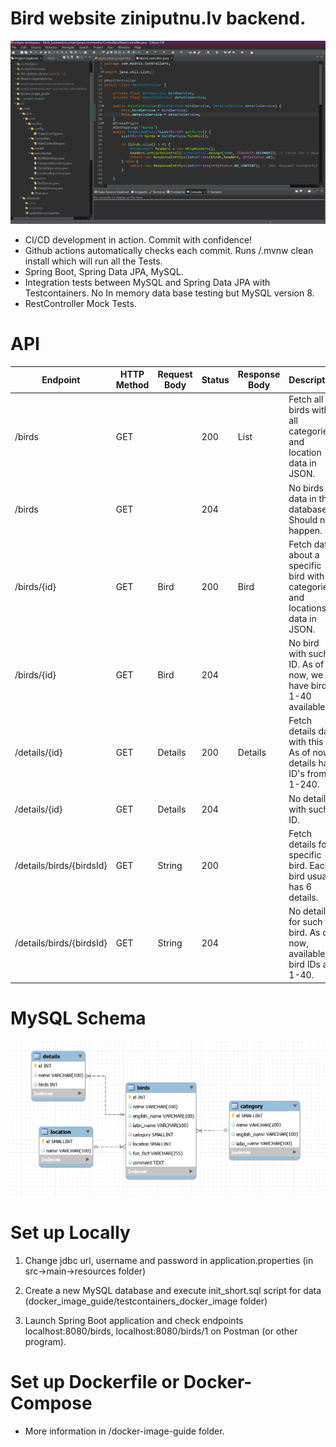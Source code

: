 # Bird website ziniputnu.lv backend.

![Home Page](/project_images/backend.png)
* CI/CD development in action. Commit with confidence! 
* Github actions automatically checks each commit. Runs /.mvnw clean install which will run all the Tests.
* Spring Boot, Spring Data JPA, MySQL. 
* Integration tests between MySQL and Spring Data JPA with Testcontainers. No In memory data base testing but MySQL version 8.
* RestController Mock Tests.
  
# API 

| Endpoint                    | HTTP Method | Request Body | Status | Response Body | Description                                         |
| --------------------------- | ----------- | ------------ | ------ | -------------- | --------------------------------------------------- |
| /birds                      | GET         |              | 200    | List<Bird>     | Fetch all 40 birds with all categories and location data in JSON.               |
| /birds                      | GET         |              | 204    |                | No birds data in the database. Should not happen.                                |
| /birds/{id}                 | GET         | Bird         | 200    | Bird           | Fetch data about a specific bird with all categories and locations data in JSON. |
| /birds/{id}                 | GET         | Bird         | 204    |                | No bird with such ID. As of now, we have birds 1-40 available.                  |
| /details/{id}               | GET         | Details      | 200    | Details        | Fetch details data with this ID. As of now, details have ID's from 1-240.       |
| /details/{id}               | GET         | Details      | 204    |                | No details with such ID.                                                          |
| /details/birds/{birdsId}    | GET         | String       | 200    |                | Fetch details for a specific bird. Each bird usually has 6 details.             |
| /details/birds/{birdsId}    | GET         | String       | 204    |                | No details for such bird. As of now, available bird IDs are 1-40.                |

# MySQL Schema

![Schema](/project_images/schema.png)

# Set up Locally

1) Change jdbc url, username and password in application.properties (in src->main->resources folder)

2) Create a new MySQL database and execute init_short.sql script for data (docker_image_guide/testcontainers_docker_image folder)

3) Launch Spring Boot application and check endpoints localhost:8080/birds, localhost:8080/birds/1 on Postman (or other program).

# Set up Dockerfile or Docker-Compose 

* More information in /docker-image-guide folder.


